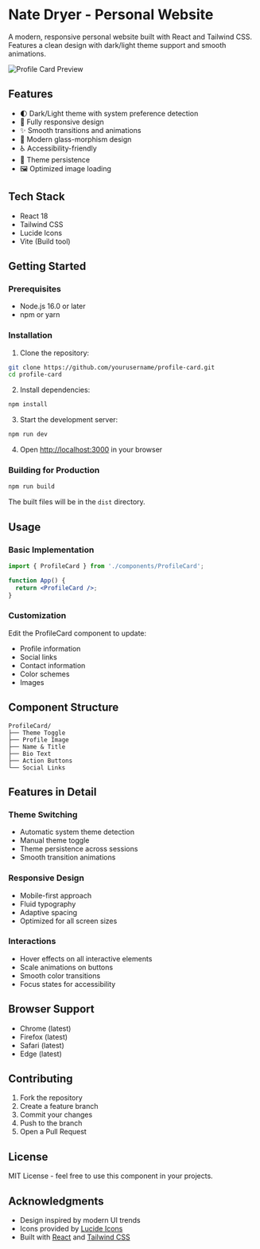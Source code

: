 # Nate Dryer - Personal Website

A modern, responsive personal website built with React and Tailwind CSS. Features a clean design with dark/light theme support and smooth animations.

![Profile Card Preview](/preview.png)

## Features

- 🌓 Dark/Light theme with system preference detection
- 📱 Fully responsive design
- ✨ Smooth transitions and animations
- 🎨 Modern glass-morphism design
- ♿ Accessibility-friendly
- 🔄 Theme persistence
- 🖼 Optimized image loading

## Tech Stack

- React 18
- Tailwind CSS
- Lucide Icons
- Vite (Build tool)

## Getting Started

### Prerequisites

- Node.js 16.0 or later
- npm or yarn

### Installation

1. Clone the repository:
```bash
git clone https://github.com/yourusername/profile-card.git
cd profile-card
```

2. Install dependencies:
```bash
npm install
```

3. Start the development server:
```bash
npm run dev
```

4. Open [http://localhost:3000](http://localhost:3000) in your browser

### Building for Production

```bash
npm run build
```

The built files will be in the `dist` directory.

## Usage

### Basic Implementation

```jsx
import { ProfileCard } from './components/ProfileCard';

function App() {
  return <ProfileCard />;
}
```

### Customization

Edit the ProfileCard component to update:
- Profile information
- Social links
- Contact information
- Color schemes
- Images

## Component Structure

```
ProfileCard/
├── Theme Toggle
├── Profile Image
├── Name & Title
├── Bio Text
├── Action Buttons
└── Social Links
```

## Features in Detail

### Theme Switching
- Automatic system theme detection
- Manual theme toggle
- Theme persistence across sessions
- Smooth transition animations

### Responsive Design
- Mobile-first approach
- Fluid typography
- Adaptive spacing
- Optimized for all screen sizes

### Interactions
- Hover effects on all interactive elements
- Scale animations on buttons
- Smooth color transitions
- Focus states for accessibility

## Browser Support

- Chrome (latest)
- Firefox (latest)
- Safari (latest)
- Edge (latest)

## Contributing

1. Fork the repository
2. Create a feature branch
3. Commit your changes
4. Push to the branch
5. Open a Pull Request

## License

MIT License - feel free to use this component in your projects.

## Acknowledgments

- Design inspired by modern UI trends
- Icons provided by [Lucide Icons](https://lucide.dev)
- Built with [React](https://reactjs.org) and [Tailwind CSS](https://tailwindcss.com)